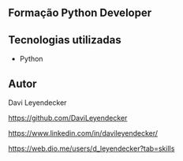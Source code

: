 ## Formação Python Developer

## Tecnologias utilizadas

* Python

## Autor
Davi Leyendecker

https://github.com/DaviLeyendecker

https://www.linkedin.com/in/davileyendecker/

https://web.dio.me/users/d_leyendecker?tab=skills

